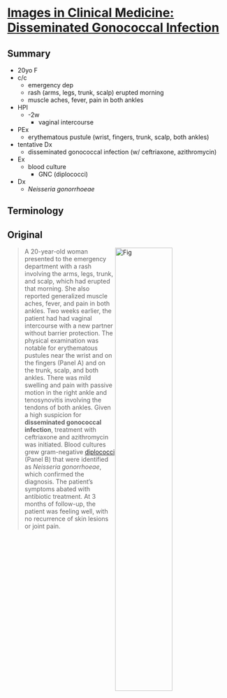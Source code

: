 <!--
Filename: 	2019-04-18_20F.md
Project: 	/Users/shume/Developer/physician/NEJM/IiCM
Author: 	shumez <https://github.com/shumez>
Created: 	2019-04-18 20:42:5
Modified: 	2019-05-31 16:28:29
-----
Copyright (c) 2019 shumez
-->

# [Images in Clinical Medicine: Disseminated Gonococcal Infection][2019_MauskarMelissaM_Florez-PollackStephanie]

## Summary

* 20yo F
* c/c
	* emergency dep
	* rash (arms, legs, trunk, scalp) erupted morning
	* muscle aches, fever, pain in both ankles
* HPI
	* -2w
		* vaginal intercourse
* PEx
	* erythematous pustule (wrist, fingers, trunk, scalp, both ankles)
* tentative Dx
	* disseminated gonococcal infection (w/ ceftriaxone, azithromycin)
* Ex
	* blood culture
		* GNC (diplococci)
* Dx
	* *Neisseria gonorrhoeae*

## Terminology

## Original
[![Fig][fig]][fig]

> A 20-year-old woman presented to the emergency department with a rash involving the arms, legs, trunk, and scalp, which had erupted that morning. She also reported generalized muscle aches, fever, and pain in both ankles. Two weeks earlier, the patient had had vaginal intercourse with a new partner without barrier protection. The physical examination was notable for erythematous pustules near the wrist and on the fingers (Panel A) and on the trunk, scalp, and both ankles. There was mild swelling and pain with passive motion in the right ankle and tenosynovitis involving the tendons of both ankles. Given a high suspicion for **disseminated gonococcal infection**, treatment with ceftriaxone and azithromycin was initiated. Blood cultures grew gram-negative [diplococci] (Panel B) that were identified as *Neisseria gonorrhoeae*, which confirmed the diagnosis. The patient’s symptoms abated with antibiotic treatment. At 3 months of follow-up, the patient was feeling well, with no recurrence of skin lesions or joint pain.

##
<!-- ref -->
[2019_MauskarMelissaM_Florez-PollackStephanie]: https://www.nejm.org/doi/full/10.1056/NEJMicm1811120

<!-- fig -->
[fig]: https://www.nejm.org/na101/home/literatum/publisher/mms/journals/content/nejm/2019/nejm_2019.380.issue-16/nejmicm1811120/20190412/images/img_medium/nejmicm1811120_f1.jpeg

<!-- term -->
[diplococci]: #terminology "双球菌"

<style type="text/css">
	img{width: 51%; float: right;}
</style>